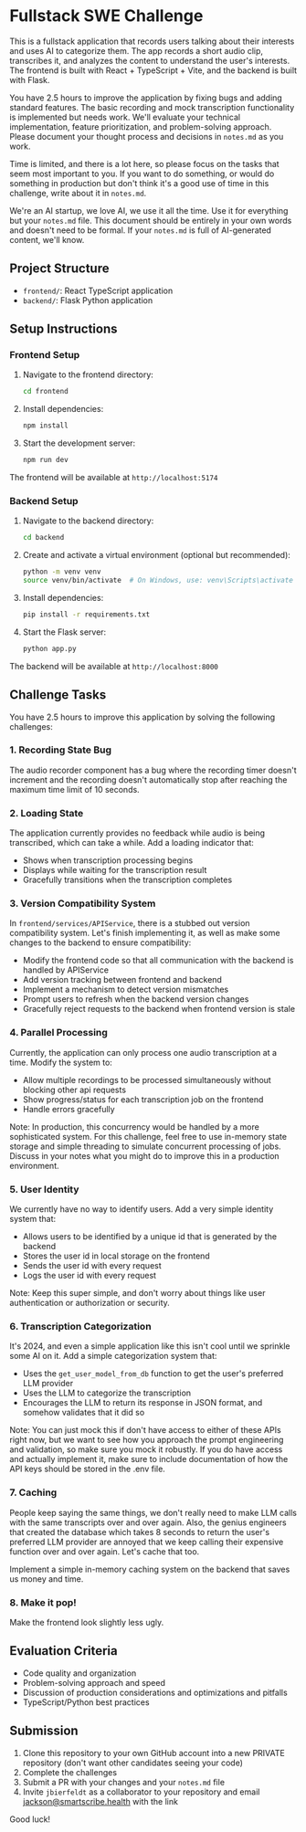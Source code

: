 # Fullstack SWE Challenge

This is a fullstack application that records users talking about their interests and uses AI to categorize them. The app records a short audio clip, transcribes it, and analyzes the content to understand the user's interests. The frontend is built with React + TypeScript + Vite, and the backend is built with Flask.

You have 2.5 hours to improve the application by fixing bugs and adding standard features. The basic recording and mock transcription functionality is implemented but needs work. We'll evaluate your technical implementation, feature prioritization, and problem-solving approach. Please document your thought process and decisions in `notes.md` as you work.

Time is limited, and there is a lot here, so please focus on the tasks that seem most important to you. If you want to do something, or would do something in production but don't think it's a good use of time in this challenge, write about it in `notes.md`.

We're an AI startup, we love AI, we use it all the time. Use it for everything but your `notes.md` file. This document should be entirely in your own words and doesn't need to be formal. If your `notes.md` is full of AI-generated content, we'll know.

## Project Structure

- `frontend/`: React TypeScript application
- `backend/`: Flask Python application

## Setup Instructions

### Frontend Setup

1. Navigate to the frontend directory:

   ```bash
   cd frontend
   ```

2. Install dependencies:

   ```bash
   npm install
   ```

3. Start the development server:
   ```bash
   npm run dev
   ```

The frontend will be available at `http://localhost:5174`

### Backend Setup

1. Navigate to the backend directory:

   ```bash
   cd backend
   ```

2. Create and activate a virtual environment (optional but recommended):

   ```bash
   python -m venv venv
   source venv/bin/activate  # On Windows, use: venv\Scripts\activate
   ```

3. Install dependencies:

   ```bash
   pip install -r requirements.txt
   ```

4. Start the Flask server:
   ```bash
   python app.py
   ```

The backend will be available at `http://localhost:8000`

## Challenge Tasks

You have 2.5 hours to improve this application by solving the following challenges:

### 1. Recording State Bug

The audio recorder component has a bug where the recording timer doesn't increment and the recording doesn't automatically stop after reaching the maximum time limit of 10 seconds.

### 2. Loading State

The application currently provides no feedback while audio is being transcribed, which can take a while. Add a loading indicator that:

- Shows when transcription processing begins
- Displays while waiting for the transcription result
- Gracefully transitions when the transcription completes

### 3. Version Compatibility System

In `frontend/services/APIService`, there is a stubbed out version compatibility system. Let's finish implementing it, as well as make some changes to the backend to ensure compatibility:

- Modify the frontend code so that all communication with the backend is handled by APIService
- Add version tracking between frontend and backend
- Implement a mechanism to detect version mismatches
- Prompt users to refresh when the backend version changes
- Gracefully reject requests to the backend when frontend version is stale

### 4. Parallel Processing

Currently, the application can only process one audio transcription at a time. Modify the system to:

- Allow multiple recordings to be processed simultaneously without blocking other api requests
- Show progress/status for each transcription job on the frontend
- Handle errors gracefully

Note: In production, this concurrency would be handled by a more sophisticated system. For this challenge, feel free to use in-memory state storage and simple threading to simulate concurrent processing of jobs. Discuss in your notes what you might do to improve this in a production environment.

### 5. User Identity

We currently have no way to identify users. Add a very simple identity system that:

- Allows users to be identified by a unique id that is generated by the backend
- Stores the user id in local storage on the frontend
- Sends the user id with every request
- Logs the user id with every request

Note: Keep this super simple, and don't worry about things like user authentication or authorization or security.

### 6. Transcription Categorization

It's 2024, and even a simple application like this isn't cool until we sprinkle some AI on it. Add a simple categorization system that:

- Uses the `get_user_model_from_db` function to get the user's preferred LLM provider
- Uses the LLM to categorize the transcription
- Encourages the LLM to return its response in JSON format, and somehow validates that it did so

Note: You can just mock this if don't have access to either of these APIs right now, but we want to see how you approach the prompt engineering and validation, so make sure you mock it robustly. If you do have access and actually implement it, make sure to include documentation of how the API keys should be stored in the .env file.

### 7. Caching

People keep saying the same things, we don't really need to make LLM calls with the same transcripts over and over again. Also, the genius engineers that created the database which takes 8 seconds to return the user's preferred LLM provider are annoyed that we keep calling their expensive function over and over again. Let's cache that too.

Implement a simple in-memory caching system on the backend that saves us money and time.

### 8. Make it pop!

Make the frontend look slightly less ugly.

## Evaluation Criteria

- Code quality and organization
- Problem-solving approach and speed
- Discussion of production considerations and optimizations and pitfalls
- TypeScript/Python best practices

## Submission

1. Clone this repository to your own GitHub account into a new PRIVATE repository (don't want other candidates seeing your code)
2. Complete the challenges
3. Submit a PR with your changes and your `notes.md` file
4. Invite `jbierfeldt` as a collaborator to your repository and email jackson@smartscribe.health with the link

Good luck!
